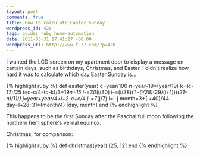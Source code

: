 ```yaml
---
layout: post
comments: true
title: How to calculate Easter Sunday
wordpress_id: 420
tags: guides ruby home-automation
date: 2011-03-31 17:41:27 +08:00
wordpress_url: http://www.f-77.com/?p=420
---
```

I wanted the LCD screen on my apartment door to display a message on certain days,
such as birthdays, Christmas, and Easter.
I didn't realize how hard it was to calculate which day Easter Sunday is...

{% highlight ruby %}
def easter(year)
  c=year/100
  n=year-19*(year/19)
  k=(c-17)/25
  i=c-c/4-(c-k)/3+19*n+15
  i-=30*(i/30)
  i-=(i/28)*(1 -(i/28)*(29/(i+1))*((21-n)/11))
  j=year+year/4+i+2-c+c/4
  j-=7*(j/7)
  l=i-j
  month=3+(l+40)/44
  day=l+28-31*(month/4)
  [day, month]
end
{% endhighlight %}

This happens to be the first Sunday after the Paschal full moon following the northern hemisphere's vernal equinox.


Christmas, for comparison:

{% highlight ruby %}
def christmas(year)
  [25, 12]
end
{% endhighlight %}

